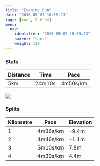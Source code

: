 ```yaml
---
title: "Evening Run"
date: "2016-09-07 18:55:13"
tags: [runs, 5-6 km]
menu:
  nav:
    identifier: "2016-09-07 18:55:13"
    parent: "runs"
    weight: 130
---
```


### Stats

| Distance | Time | Pace |
|----------|------|------|
|5km|24m10s|4m50s/km|

<img src='https://maps.googleapis.com/maps/api/staticmap?maptype=roadmap&path=enc:mjkeId_uLfCvUyAhYv@hLe@pWxBv@eAn@VbF`FjT~ItQnBxPzF|IfEn@vI`PmJ_PgDUkE_FeEeUiKcPiBgI{BwRnAwA{Aa@v@_T_BqPvAyFt@_[wCiP&key=AIzaSyAfqMeaZ1CCJFGP5cWud__oZnT_Pybg-1M&size=800x800&markers=color:yellow|label:S|53.47511,-2.24259&markers=color:green|label:F|53.475089999999994,-2.2418199999999997'>

### Splits

| Kilometre | Pace | Elevation |
|------|------|-----------|
|1|4m36s/km|-9.4m|
|2|4m46s/km|-1.1m|
|3|5m10s/km|7.8m|
|4|4m30s/km|4.4m|
